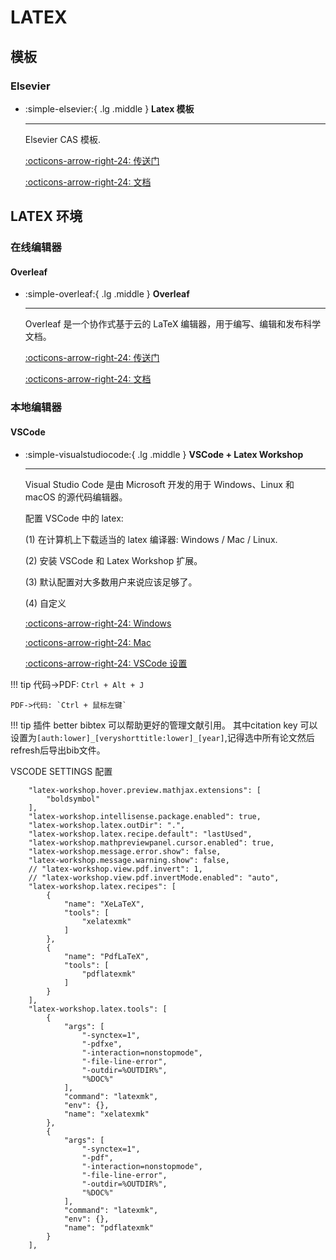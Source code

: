 # LATEX

## 模板

### Elsevier
<div class="grid cards" markdown>

-   :simple-elsevier:{ .lg .middle } __Latex 模板__

    ---

    Elsevier CAS 模板.

    [:octicons-arrow-right-24: <a href="https://www.elsevier.com/researcher/author/policies-and-guidelines/latex-instructions" target="_blank"> 传送门 </a>](#)

    [:octicons-arrow-right-24: <a href="https://mirror.las.iastate.edu/tex-archive/macros/latex/contrib/els-cas-templates/doc/elsdoc-cas.pdf" target="_blank"> 文档 </a>](#)

</div>

## LATEX 环境

### 在线编辑器

#### Overleaf

<div class="grid cards" markdown>

-   :simple-overleaf:{ .lg .middle } __Overleaf__

    ---

    Overleaf 是一个协作式基于云的 LaTeX 编辑器，用于编写、编辑和发布科学文档。

    [:octicons-arrow-right-24: <a href="https://www.overleaf.com/" target="_blank"> 传送门 </a>](#)

    [:octicons-arrow-right-24: <a href="https://www.overleaf.com/learn" target="_blank"> 文档 </a>](#)

</div>

### 本地编辑器

#### VSCode

<div class="grid cards" markdown>

-   :simple-visualstudiocode:{ .lg .middle } __VSCode + Latex Workshop__

    ---

    Visual Studio Code 是由 Microsoft 开发的用于 Windows、Linux 和 macOS 的源代码编辑器。

    配置 VSCode 中的 latex:

    (1) 在计算机上下载适当的 latex 编译器: Windows / Mac / Linux.

    (2) 安装 VSCode 和 Latex Workshop 扩展。

    (3) 默认配置对大多数用户来说应该足够了。

    (4) 自定义

    [:octicons-arrow-right-24: <a href="https://mathjiajia.github.io/vscode-and-latex/" target="_blank"> Windows </a>](#)

    [:octicons-arrow-right-24: <a href="https://hackmd.io/@x5758x/maclatex" target="_blank"> Mac </a>](#)

    [:octicons-arrow-right-24: <a href="https://github.com/shinyypig/latex-vscode-config" target="_blank"> VSCode 设置 </a>](#)
    

</div>

!!! tip
    代码->PDF: `Ctrl + Alt + J`
    
    PDF->代码: `Ctrl + 鼠标左键`

!!! tip
    插件 better bibtex 可以帮助更好的管理文献引用。
    其中citation key 可以设置为`[auth:lower]_[veryshorttitle:lower]_[year]`,记得选中所有论文然后refresh后导出bib文件。    

VSCODE SETTINGS 配置
```text
    "latex-workshop.hover.preview.mathjax.extensions": [
        "boldsymbol"
    ],
    "latex-workshop.intellisense.package.enabled": true,
    "latex-workshop.latex.outDir": ".",
    "latex-workshop.latex.recipe.default": "lastUsed",
    "latex-workshop.mathpreviewpanel.cursor.enabled": true,
    "latex-workshop.message.error.show": false,
    "latex-workshop.message.warning.show": false,
    // "latex-workshop.view.pdf.invert": 1,
    // "latex-workshop.view.pdf.invertMode.enabled": "auto",
    "latex-workshop.latex.recipes": [
        {
            "name": "XeLaTeX",
            "tools": [
                "xelatexmk"
            ]
        },
        {
            "name": "PdfLaTeX",
            "tools": [
                "pdflatexmk"
            ]
        }
    ],
    "latex-workshop.latex.tools": [
        {
            "args": [
                "-synctex=1",
                "-pdfxe",
                "-interaction=nonstopmode",
                "-file-line-error",
                "-outdir=%OUTDIR%",
                "%DOC%"
            ],
            "command": "latexmk",
            "env": {},
            "name": "xelatexmk"
        },
        {
            "args": [
                "-synctex=1",
                "-pdf",
                "-interaction=nonstopmode",
                "-file-line-error",
                "-outdir=%OUTDIR%",
                "%DOC%"
            ],
            "command": "latexmk",
            "env": {},
            "name": "pdflatexmk"
        }
    ],
```
